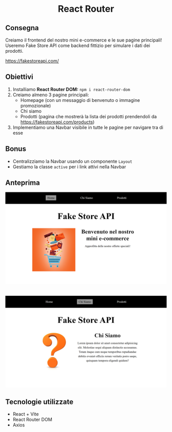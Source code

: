 <h1 align="center"> React Router </h1>


## Consegna

Creiamo il frontend del nostro mini e-commerce e le sue pagine principali!
Useremo Fake Store API come backend fittizio per simulare i dati dei prodotti.

https://fakestoreapi.com/

## Obiettivi

1. Installiamo **React Router DOM:** `npm i react-router-dom`
2. Creiamo almeno 3 pagine principali:
    - Homepage (con un messaggio di benvenuto o immagine promozionale)
    - Chi siamo
    - Prodotti (pagina che mostrerà la lista dei prodotti prendendoli da https://fakestoreapi.com/products)
3. Implementiamo una Navbar visibile in tutte le pagine per navigare tra di esse

## Bonus

- Centralizziamo la Navbar usando un componente `Layout`
- Gestiamo la classe `active` per i link attivi nella Navbar

## Anteprima
![Homepage](./public/screenshot-home.png)
<br>
<br>
<br>
![Chi Siamo](./public/screenshot-chisiamo.png)

## Tecnologie utilizzate

- React + Vite
- React Router DOM
- Axios

